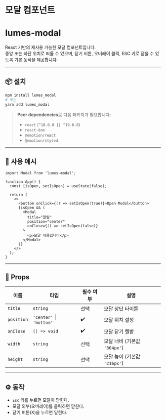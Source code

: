 # 모달 컴포넌트

# lumes-modal

React 기반의 재사용 가능한 모달 컴포넌트입니다.  
중앙 또는 하단 위치로 띄울 수 있으며, 닫기 버튼, 오버레이 클릭, ESC 키로 닫을 수 있도록 기본 동작을 제공합니다.

---

## 📦 설치

```bash
npm install lumes_modal
# 또는
yarn add lumes_modal
```

> **Peer dependencies**로 다음 패키지가 필요합니다:
>
> * `react` (`^18.0.0 || ^19.0.0`)
> * `react-dom`
> * `@emotion/react`
> * `@emotion/styled`

---

## 🚀 사용 예시

```tsx
import Modal from 'lumes-modal';

function App() {
  const [isOpen, setIsOpen] = useState(false);

  return (
    <>
      <button onClick={() => setIsOpen(true)}>Open Modal</button>
      {isOpen && (
        <Modal
          title="알림"
          position="center"
          onClose={() => setIsOpen(false)}
        >
          <p>모달 내용입니다</p>
        </Modal>
      )}
    </>
  );
}
```

---

## 📘 Props

| 이름         | 타입                       | 필수 여부 | 설명                    |
| ---------- | ------------------------ | ----- | --------------------- |
| `title`    | `string`                 | 선택    | 모달 상단 타이틀             |
| `position` | `'center'` \| `'bottom'` | ✔️    | 모달 위치 설정              |
| `onClose`  | `() => void`             | ✔️    | 모달 닫기 켈받              |
| `width`    | `string`                 | 선택    | 모달 너비 (기본값 `'304px'`) |
| `height`   | `string`                 | 선택    | 모달 높이 (기본값 `'216px'`) |

---

## ⚙️ 동작

* `Esc` 키를 누르면 모달이 닫힌다.
* 모달 외부(오버레이)를 클릭하면 닫힌다.
* 닫기 버튼(X)을 누르면 닫힌다.
